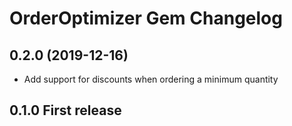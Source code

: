 # OrderOptimizer Gem Changelog

## 0.2.0 (2019-12-16)

- Add support for discounts when ordering a minimum quantity

## 0.1.0 First release
